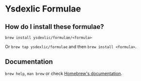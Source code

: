 # Ysdexlic Formulae

## How do I install these formulae?

`brew install ysdexlic/formulae/<formula>`

Or `brew tap ysdexlic/formulae` and then `brew install <formula>`.

## Documentation

`brew help`, `man brew` or check [Homebrew's documentation](https://docs.brew.sh).
